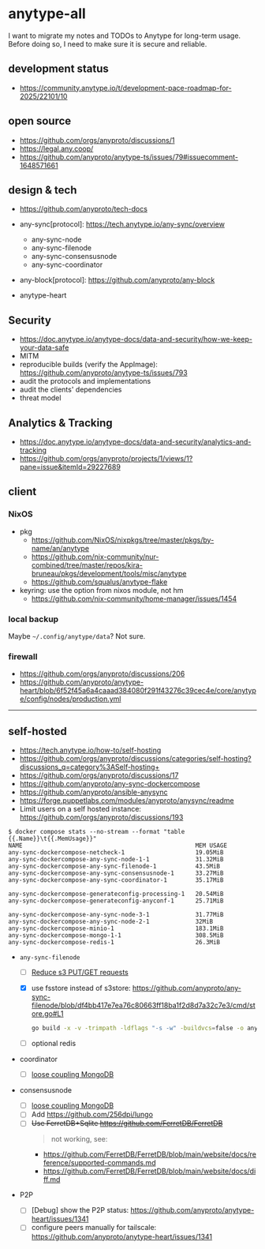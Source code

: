 # anytype-all

I want to migrate my notes and TODOs to Anytype for long-term usage. Before doing so, I need to make sure it is secure and reliable.

## development status

- https://community.anytype.io/t/development-pace-roadmap-for-2025/22101/10

## open source

- https://github.com/orgs/anyproto/discussions/1
- https://legal.any.coop/
- https://github.com/anyproto/anytype-ts/issues/79#issuecomment-1648571661

## design & tech

- https://github.com/anyproto/tech-docs

- any-sync[protocol]: https://tech.anytype.io/any-sync/overview
  - any-sync-node
  - any-sync-filenode
  - any-sync-consensusnode
  - any-sync-coordinator
- any-block[protocol]: https://github.com/anyproto/any-block
- anytype-heart

## Security

- https://doc.anytype.io/anytype-docs/data-and-security/how-we-keep-your-data-safe
- MITM
- reproducible builds (verify the AppImage): https://github.com/anyproto/anytype-ts/issues/793
- audit the protocols and implementations
- audit the clients' dependencies
- threat model

## Analytics & Tracking

- https://doc.anytype.io/anytype-docs/data-and-security/analytics-and-tracking
- https://github.com/orgs/anyproto/projects/1/views/1?pane=issue&itemId=29227689

## client

### NixOS

- pkg
  - https://github.com/NixOS/nixpkgs/tree/master/pkgs/by-name/an/anytype
  - https://github.com/nix-community/nur-combined/tree/master/repos/kira-bruneau/pkgs/development/tools/misc/anytype
  - https://github.com/squalus/anytype-flake
- keyring: use the option from nixos module, not hm
  - https://github.com/nix-community/home-manager/issues/1454

### local backup

Maybe `~/.config/anytype/data`? Not sure.

### firewall

- https://github.com/orgs/anyproto/discussions/206
- https://github.com/anyproto/anytype-heart/blob/6f52f45a6a4caaad384080f291f43276c39cec4e/core/anytype/config/nodes/production.yml

---

## self-hosted

- https://tech.anytype.io/how-to/self-hosting
- https://github.com/orgs/anyproto/discussions/categories/self-hosting?discussions_q=category%3ASelf-hosting+
- https://github.com/orgs/anyproto/discussions/17
- https://github.com/anyproto/any-sync-dockercompose
- https://github.com/anyproto/ansible-anysync
- https://forge.puppetlabs.com/modules/anyproto/anysync/readme
- Limit users on a self hosted instance: https://github.com/orgs/anyproto/discussions/193

```
$ docker compose stats --no-stream --format "table {{.Name}}\t{{.MemUsage}}"
NAME                                                 MEM USAGE
any-sync-dockercompose-netcheck-1                    19.05MiB
any-sync-dockercompose-any-sync-node-1-1             31.32MiB
any-sync-dockercompose-any-sync-filenode-1           43.5MiB
any-sync-dockercompose-any-sync-consensusnode-1      33.27MiB
any-sync-dockercompose-any-sync-coordinator-1        35.17MiB

any-sync-dockercompose-generateconfig-processing-1   20.54MiB
any-sync-dockercompose-generateconfig-anyconf-1      25.71MiB

any-sync-dockercompose-any-sync-node-3-1             31.77MiB
any-sync-dockercompose-any-sync-node-2-1             32MiB
any-sync-dockercompose-minio-1                       183.1MiB
any-sync-dockercompose-mongo-1-1                     308.5MiB
any-sync-dockercompose-redis-1                       26.3MiB
```

- `any-sync-filenode`

  - [ ] [Reduce s3 PUT/GET requests](https://github.com/anyproto/any-sync-filenode/issues/118)
  - [x] use fsstore instead of s3store: https://github.com/anyproto/any-sync-filenode/blob/df4bb417e7ea76c80663ff18ba1f2d8d7a32c7e3/cmd/store.go#L1

    ```sh
    go build -x -v -trimpath -ldflags "-s -w" -buildvcs=false -o any-sync-filenode -tags dev ./cmd
    ```

  - [ ] optional redis

- coordinator

  - [ ] [loose coupling MongoDB](https://github.com/anyproto/any-sync-coordinator/issues/80)

- consensusnode

  - [ ] [loose coupling MongoDB](https://github.com/anyproto/any-sync-coordinator/issues/80)
  - [ ] Add https://github.com/256dpi/lungo
  - [ ] ~~Use FerretDB+Sqlite https://github.com/FerretDB/FerretDB~~
    > not working, see:
    - https://github.com/FerretDB/FerretDB/blob/main/website/docs/reference/supported-commands.md
    - https://github.com/FerretDB/FerretDB/blob/main/website/docs/diff.md

- P2P

  - [ ] [Debug] show the P2P status: https://github.com/anyproto/anytype-heart/issues/1341
  - [ ] configure peers manually for tailscale: https://github.com/anyproto/anytype-heart/issues/1341
